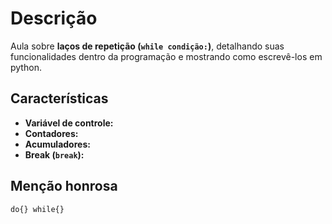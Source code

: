 # Descrição
Aula sobre **laços de repetição (`while condição:`)**, detalhando suas funcionalidades dentro da programação e mostrando como escrevê-los em python.

## Características
- **Variável de controle:** 
- **Contadores:**
- **Acumuladores:**
- **Break (`break`):**

## Menção honrosa
`do{} while{}`